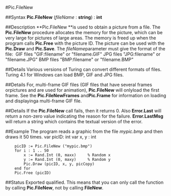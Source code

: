 
#Pic.FileNew

##Syntax
**Pic.FileNew** (*fileName* : **string**) : **int**

##Description
**Pic.FileNew **is used to obtain a picture from a file. The **Pic.FileNew** procedure allocates the memory for the picture, which can be very large for pictures of large areas. The memory is freed up when the program calls **Pic.Free** with the picture ID. The picture can be used with the **Pic.Draw** and **Pic.Save**.
The *fileName*parameter must give the format of the file:
 GIF files "GIF:filename" or "filename.GIF" JPG files "JPG:filename" or "filename.JPG" BMP files "BMP:filename" or "filename.BMP"

##Details
Various versions of Turing can convert different formats of files. Turing 4.1 for Windows can load BMP, GIF and JPG files.

##Details
For, multi-frame GIF files (GIF files that have several frames orpictures and are used for animation), **Pic.FileNew** will onlyload the first frame.  See the **Pic.FileNewFrames** and**Pic.Frame** for information on loading and displayinga multi-frame GIF file.

##Details
If the **Pic.FileNew** call fails, then it returns 0. Also **Error.Last** will return a non-zero value indicating the reason for the failure. **Error.LastMsg** will return a string which contains the textual version of the error.

##Example
The program reads a graphic from the file *mypic.bmp* and then draws it 50 times.
        var picID: int
        var x, y : int
        
        picID := Pic.FileNew ("mypic.bmp")
        for i : 1 .. 50
            x := Rand.Int (0, maxx)     % Random x
            y := Rand.Int (0, maxy)     % Random y
            Pic.Draw (picID, x, y, picCopy)
        end for
        Pic.Free (picID)
##Status
Exported qualified.
This means that you can only call the function by calling **Pic.FileNew**, not by calling **FileNew**.
